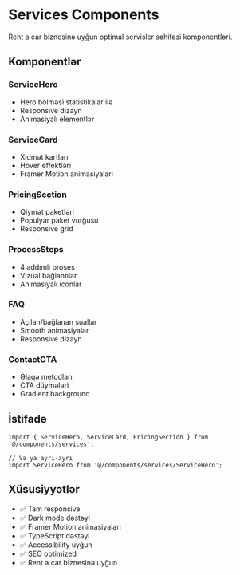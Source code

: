 # Services Components

Rent a car biznesinə uyğun optimal servisler səhifəsi komponentləri.

## Komponentlər

### ServiceHero
- Hero bölməsi statistikalar ilə
- Responsive dizayn
- Animasiyalı elementlər

### ServiceCard
- Xidmət kartları
- Hover effektləri
- Framer Motion animasiyaları

### PricingSection
- Qiymət paketləri
- Populyar paket vurğusu
- Responsive grid

### ProcessSteps
- 4 addımlı proses
- Vizual bağlantılar
- Animasiyalı iconlar

### FAQ
- Açılan/bağlanan suallar
- Smooth animasiyalar
- Responsive dizayn

### ContactCTA
- Əlaqə metodları
- CTA düymələri
- Gradient background

## İstifadə

```tsx
import { ServiceHero, ServiceCard, PricingSection } from '@/components/services';

// Və ya ayrı-ayrı
import ServiceHero from '@/components/services/ServiceHero';
```

## Xüsusiyyətlər

- ✅ Tam responsive
- ✅ Dark mode dəstəyi
- ✅ Framer Motion animasiyaları
- ✅ TypeScript dəstəyi
- ✅ Accessibility uyğun
- ✅ SEO optimized
- ✅ Rent a car biznesinə uyğun